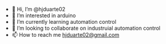 - 👋 Hi, I’m @hjduarte02
- 👀 I’m interested in arduino
- 🌱 I’m currently learning automation control
- 💞️ I’m looking to collaborate on industruial automation control
- 📫 How to reach me hjduarte02@gmail.com

<!---
hjduarte02/hjduarte02 is a ✨ special ✨ repository because its `README.md` (this file) appears on your GitHub profile.
You can click the Preview link to take a look at your changes.
--->
